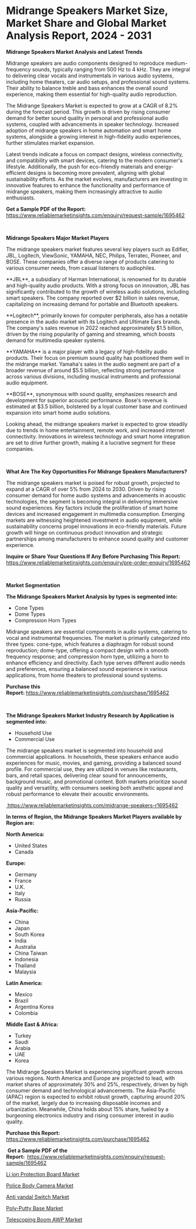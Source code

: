 <p><h1>Midrange Speakers Market Size, Market Share and Global Market Analysis Report, 2024 - 2031</h1></p><p><strong>Midrange Speakers Market Analysis and Latest Trends</strong></p>
<p><p>Midrange speakers are audio components designed to reproduce medium-frequency sounds, typically ranging from 500 Hz to 4 kHz. They are integral to delivering clear vocals and instrumentals in various audio systems, including home theaters, car audio setups, and professional sound systems. Their ability to balance treble and bass enhances the overall sound experience, making them essential for high-quality audio reproduction.</p><p>The Midrange Speakers Market is expected to grow at a CAGR of 8.2% during the forecast period. This growth is driven by rising consumer demand for better sound quality in personal and professional audio systems, coupled with advancements in speaker technology. Increased adoption of midrange speakers in home automation and smart home systems, alongside a growing interest in high-fidelity audio experiences, further stimulates market expansion.</p><p>Latest trends indicate a focus on compact designs, wireless connectivity, and compatibility with smart devices, catering to the modern consumer's lifestyle. Additionally, the push for eco-friendly materials and energy-efficient designs is becoming more prevalent, aligning with global sustainability efforts. As the market evolves, manufacturers are investing in innovative features to enhance the functionality and performance of midrange speakers, making them increasingly attractive to audio enthusiasts.</p></p>
<p><strong>Get a Sample PDF of the Report:&nbsp;</strong> <a href="https://www.reliablemarketinsights.com/enquiry/request-sample/1695462?utm_campaign=1772&utm_medium=2&utm_source=Github&utm_content=ia&utm_term=30102024&utm_id=midrange-speakers">https://www.reliablemarketinsights.com/enquiry/request-sample/1695462</a></p>
<p>&nbsp;</p>
<p><strong>Midrange Speakers Major Market Players</strong></p>
<p><p>The midrange speakers market features several key players such as Edifier, JBL, Logitech, ViewSonic, YAMAHA, NEC, Philips, Terratec, Pioneer, and BOSE. These companies offer a diverse range of products catering to various consumer needs, from casual listeners to audiophiles.</p><p>**JBL**, a subsidiary of Harman International, is renowned for its durable and high-quality audio products. With a strong focus on innovation, JBL has significantly contributed to the growth of wireless audio solutions, including smart speakers. The company reported over $2 billion in sales revenue, capitalizing on increasing demand for portable and Bluetooth speakers.</p><p>**Logitech**, primarily known for computer peripherals, also has a notable presence in the audio market with its Logitech and Ultimate Ears brands. The company's sales revenue in 2022 reached approximately $1.5 billion, driven by the rising popularity of gaming and streaming, which boosts demand for multimedia speaker systems.</p><p>**YAMAHA** is a major player with a legacy of high-fidelity audio products. Their focus on premium sound quality has positioned them well in the midrange market. Yamaha's sales in the audio segment are part of a broader revenue of around $5.5 billion, reflecting strong performance across various divisions, including musical instruments and professional audio equipment.</p><p>**BOSE**, synonymous with sound quality, emphasizes research and development for superior acoustic performance. Bose's revenue is estimated at $3.5 billion, bolstered by a loyal customer base and continued expansion into smart home audio solutions.</p><p>Looking ahead, the midrange speakers market is expected to grow steadily due to trends in home entertainment, remote work, and increased internet connectivity. Innovations in wireless technology and smart home integration are set to drive further growth, making it a lucrative segment for these companies.</p></p>
<p>&nbsp;</p>
<p><strong>What Are The Key Opportunities For Midrange Speakers Manufacturers?</strong></p>
<p><p>The midrange speakers market is poised for robust growth, projected to expand at a CAGR of over 5% from 2024 to 2030. Driven by rising consumer demand for home audio systems and advancements in acoustic technologies, the segment is becoming integral in delivering immersive sound experiences. Key factors include the proliferation of smart home devices and increased engagement in multimedia consumption. Emerging markets are witnessing heightened investment in audio equipment, while sustainability concerns propel innovations in eco-friendly materials. Future growth will hinge on continuous product innovation and strategic partnerships among manufacturers to enhance sound quality and customer experience.</p></p>
<p><strong>Inquire or Share Your Questions If Any Before Purchasing This Report:</strong> <a href="https://www.reliablemarketinsights.com/enquiry/pre-order-enquiry/1695462?utm_campaign=1772&utm_medium=2&utm_source=Github&utm_content=ia&utm_term=30102024&utm_id=midrange-speakers">https://www.reliablemarketinsights.com/enquiry/pre-order-enquiry/1695462</a></p>
<p>&nbsp;</p>
<p><strong>Market Segmentation</strong></p>
<p><strong>The Midrange Speakers Market Analysis by types is segmented into:</strong></p>
<p><ul><li>Cone Types</li><li>Dome Types</li><li>Compression Horn Types</li></ul></p>
<p><p>Midrange speakers are essential components in audio systems, catering to vocal and instrumental frequencies. The market is primarily categorized into three types: cone-type, which features a diaphragm for robust sound reproduction; dome-type, offering a compact design with a smooth frequency response; and compression horn type, utilizing a horn to enhance efficiency and directivity. Each type serves different audio needs and preferences, ensuring a balanced sound experience in various applications, from home theaters to professional sound systems.</p></p>
<p><strong>Purchase this Report:&nbsp;</strong><a href="https://www.reliablemarketinsights.com/purchase/1695462?utm_campaign=1772&utm_medium=2&utm_source=Github&utm_content=ia&utm_term=30102024&utm_id=midrange-speakers">https://www.reliablemarketinsights.com/purchase/1695462</a></p>
<p>&nbsp;</p>
<p><strong>The Midrange Speakers Market Industry Research by Application is segmented into:</strong></p>
<p><ul><li>Household Use</li><li>Commercial Use</li></ul></p>
<p><p>The midrange speakers market is segmented into household and commercial applications. In households, these speakers enhance audio experiences for music, movies, and gaming, providing a balanced sound profile. For commercial use, they are utilized in venues like restaurants, bars, and retail spaces, delivering clear sound for announcements, background music, and promotional content. Both markets prioritize sound quality and versatility, with consumers seeking both aesthetic appeal and robust performance to elevate their acoustic environments.</p></p>
<p><a href="https://www.reliablemarketinsights.com/midrange-speakers-r1695462?utm_campaign=1772&utm_medium=2&utm_source=Github&utm_content=ia&utm_term=30102024&utm_id=midrange-speakers">&nbsp;https://www.reliablemarketinsights.com/midrange-speakers-r1695462</a></p>
<p><strong>In terms of Region, the Midrange Speakers Market Players available by Region are:</strong></p>
<p>
    <p> <strong> North America: </strong>
        <ul>
            <li>United States</li>
            <li>Canada</li>
        </ul>
        </p> 
    <p> <strong> Europe: </strong>
        <ul>
            <li>Germany</li>
            <li>France</li>
            <li>U.K.</li>
            <li>Italy</li>
            <li>Russia</li>
        </ul>
        </p> 
    <p> <strong> Asia-Pacific: </strong>
        <ul>
            <li>China</li>
            <li>Japan</li>
            <li>South Korea</li>
            <li>India</li>
            <li>Australia</li>
            <li>China Taiwan</li>
            <li>Indonesia</li>
            <li>Thailand</li>
            <li>Malaysia</li>
        </ul>
        </p> 
    <p> <strong> Latin America: </strong>
        <ul>
            <li>Mexico</li>
            <li>Brazil</li>
            <li>Argentina Korea</li>
            <li>Colombia</li>
        </ul>
        </p> 
    <p> <strong> Middle East & Africa: </strong>
        <ul>
            <li>Turkey</li>
            <li>Saudi</li>
            <li>Arabia</li>
            <li>UAE</li>
            <li>Korea</li>
        </ul>
    </p>
    </p>
<p><p>The Midrange Speakers Market is experiencing significant growth across various regions. North America and Europe are projected to lead, with market shares of approximately 30% and 25%, respectively, driven by high consumer demand and technological advancements. The Asia-Pacific (APAC) region is expected to exhibit robust growth, capturing around 20% of the market, largely due to increasing disposable incomes and urbanization. Meanwhile, China holds about 15% share, fueled by a burgeoning electronics industry and rising consumer interest in audio quality.</p></p>
<p><strong>Purchase this Report: </strong><a href="https://www.reliablemarketinsights.com/purchase/1695462?utm_campaign=1772&utm_medium=2&utm_source=Github&utm_content=ia&utm_term=30102024&utm_id=midrange-speakers">https://www.reliablemarketinsights.com/purchase/1695462</a></p>
<p>&nbsp;<strong>Get a Sample PDF of the Report:&nbsp;&nbsp;</strong><a href="https://www.reliablemarketinsights.com/enquiry/request-sample/1695462?utm_campaign=1772&utm_medium=2&utm_source=Github&utm_content=ia&utm_term=30102024&utm_id=midrange-speakers">https://www.reliablemarketinsights.com/enquiry/request-sample/1695462</a></p>
<p><strong></strong></p>
<p><p><a href="https://www.linkedin.com/pulse/li-ion-protection-board-market-refracting-trends-consumer-6gfge?utm_campaign=1772&utm_medium=2&utm_source=Github&utm_content=ia&utm_term=30102024&utm_id=midrange-speakers">Li ion Protection Board Market</a></p><p><a href="https://www.linkedin.com/pulse/analyzing-global-police-body-camera-market-growth-prospects-future-mzw8e?utm_campaign=1772&utm_medium=2&utm_source=Github&utm_content=ia&utm_term=30102024&utm_id=midrange-speakers">Police Body Camera Market</a></p><p><a href="https://www.linkedin.com/pulse/anti-vandal-switch-market-trends-growth-outlook-2024-2031-xwije?utm_campaign=1772&utm_medium=2&utm_source=Github&utm_content=ia&utm_term=30102024&utm_id=midrange-speakers">Anti vandal Switch Market</a></p><p><a href="https://github.com/abbislposival/Market-Research-Report-List-1/blob/main/poly-putty-base-market.md?utm_campaign=1772&utm_medium=2&utm_source=Github&utm_content=ia&utm_term=30102024&utm_id=midrange-speakers">Poly-Putty Base Market</a></p><p><a href="https://issuu.com/reportprime-2/docs/telescoping-boom-awp-market-size-20_6ef91e79b4f40d?utm_campaign=1772&utm_medium=2&utm_source=Github&utm_content=ia&utm_term=30102024&utm_id=midrange-speakers">Telescoping Boom AWP Market</a></p></p>